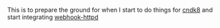 This is to prepare the ground for when I start to do things for [cndk8](github.com/foursixnine/cndk8) and start integrating [webhook-httpd](https://crates.io/crates/webhook-httpd)
